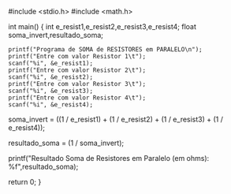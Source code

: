 #include <stdio.h> 
#include <math.h> 

int main()
{
	int e_resist1,e_resist2,e_resist3,e_resist4;
	float soma_invert,resultado_soma;

	
	printf("Programa de SOMA de RESISTORES em PARALELO\n");
	printf("Entre com valor Resistor 1\t");
	scanf("%i", &e_resist1);
	printf("Entre com valor Resistor 2\t");
	scanf("%i", &e_resist2);
	printf("Entre com valor Resistor 3\t");
	scanf("%i", &e_resist3);
	printf("Entre com valor Resistor 4\t");
	scanf("%i", &e_resist4);
		
soma_invert = ((1 / e_resist1) + (1 / e_resist2) + (1 / e_resist3) + (1 / e_resist4));

resultado_soma = (1 / soma_invert);

printf("Resultado Soma de Resistores em Paralelo (em ohms): %f",resultado_soma);
	
return 0;
}
